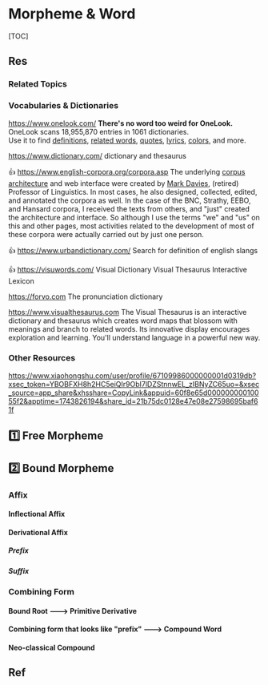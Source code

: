 # Morpheme & Word

[TOC]



## Res
### Related Topics


### Vocabularies & Dictionaries
https://www.onelook.com/
**There's no word too weird for OneLook.**  
OneLook scans 18,955,870 entries in 1061 dictionaries.  
Use it to find [definitions](https://www.onelook.com/?w=aperture), [related words](https://www.onelook.com/?w=aperture&related=1), [quotes](https://www.onelook.com/?w=aperture&mentions=1), [lyrics](https://www.onelook.com/?w=aperture&verses=1), [colors](https://www.onelook.com/?w=clay&colors=1), and more.

https://www.dictionary.com/
dictionary and thesaurus

👍 https://www.english-corpora.org/corpora.asp
The underlying [corpus architecture](https://www.english-corpora.org/help/architecture.pdf) and web interface were created by [Mark Davies](https://www.mark-davies.org/), (retired) Professor of Linguistics. In most cases, he also designed, collected, edited, and annotated the corpora as well. In the case of the BNC, Strathy, EEBO, and Hansard corpora, I received the texts from others, and "just" created the architecture and interface. So although I use the terms "we" and "us" on this and other pages, most activities related to the development of most of these corpora were actually carried out by just one person.

👍 https://www.urbandictionary.com/
Search for definition of english slangs

👍 https://visuwords.com/
Visual Dictionary
Visual Thesaurus
Interactive Lexicon

https://forvo.com
The pronunciation dictionary

https://www.visualthesaurus.com
The Visual Thesaurus is an interactive dictionary and thesaurus which creates word maps that blossom with meanings and branch to related words. Its innovative display encourages exploration and learning. You'll understand language in a powerful new way.


### Other Resources
https://www.xiaohongshu.com/user/profile/67109986000000001d0319db?xsec_token=YBOBFXH8h2HC5eiQIr9ObI7lDZStnnwEL_zIBNyZC65uo=&xsec_source=app_share&xhsshare=CopyLink&appuid=60f8e65d00000000010055f2&apptime=1743826194&share_id=21b75dc0128e47e08e27598695baf61f



## 1️⃣ Free Morpheme



## 2️⃣ Bound Morpheme
### Affix
#### Inflectional Affix
#### Derivational Affix
##### Prefix
##### Suffix


### Combining Form
#### Bound Root	---> Primitive Derivative
#### Combining form that looks like "prefix"	--->	Compound Word
#### Neo-classical Compound



## Ref
